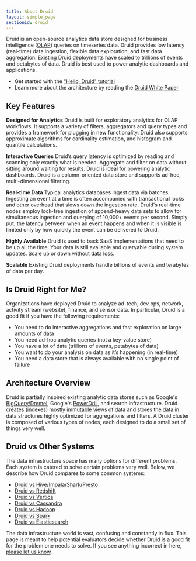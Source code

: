 ```yaml
---
title: About Druid
layout: simple_page
sectionid: druid
---
```


Druid is an open-source analytics data store designed for business intelligence
([OLAP](http://en.wikipedia.org/wiki/Online_analytical_processing))
queries on timeseries data. Druid provides low latency (real-time) data
ingestion, flexible data exploration, and fast data aggregation. Existing Druid
deployments have scaled to trillions of events and petabytes of data. Druid is
best used to power analytic dashboards and applications.

- Get started with the ["Hello, Druid"
  tutorial](http://druid.io/docs/latest/Tutorial:-A-First-Look-at-Druid.html)
- Learn more about the architecture by reading the [Druid White
  Paper](http://static.druid.io/docs/druid.pdf)

## Key Features

**Designed for Analytics** Druid is built for exploratory analytics for OLAP
workflows. It supports a variety of filters, aggregators and query types and
provides a framework for plugging in new functionality. Druid also supports
approximate algorithms for cardinality estimation, and histogram and quantile
calculations.

**Interactive Queries** Druid’s query latency is optimized by reading and
scanning only exactly what is needed. Aggregate and filter on data without
sitting around waiting for results. Druid is ideal for powering analytic
dashboards. Druid is a column-oriented data store and supports ad-hoc,
  multi-dimensional filtering.

**Real-time Data** Typical analytics databases ingest data via batches.
Ingesting an event at a time is often accompanied with transactional locks and
other overhead that slows down the ingestion rate. Druid's real-time nodes
employ lock-free ingestion of append-heavy data sets to allow for simultaneous
ingestion and querying of 10,000+ events per second. Simply put, the latency
between when an event happens and when it is visible is limited only by how
quickly the event can be delivered to Druid.

**Highly Available** Druid is used to back SaaS implementations that need to be
up all the time. Your data is still available and queryable during system
updates. Scale up or down without data loss.

**Scalable** Existing Druid deployments handle billions of events and terabytes
of data per day.

## Is Druid Right for Me?

Organizations have deployed Druid to analyze ad-tech, dev ops, network,
activity stream (website), finance, and sensor data. In particular, Druid is a
good fit if you have the following requirements:

- You need to do interactive aggregations and fast exploration on large amounts of data
- You need ad-hoc analytic queries (not a key-value store)
- You have a lot of data (trillions of events, petabytes of data)
- You want to do your analysis on data as it’s happening (in real-time)
- You need a data store that is always available with no single point of failure

## Architecture Overview

Druid is partially inspired existing analytic data stores such as Google's
[BigQuery/Dremel](http://static.googleusercontent.com/media/research.google.com/en/us/pubs/archive/36632.pdf),
Google's
[PowerDrill](http://vldb.org/pvldb/vol5/p1436_alexanderhall_vldb2012.pdf), and
search infrastructure. Druid creates (indexes) mostly immutable views of data
and stores the data in data structures highly optimized for aggregations and
filters. A Druid cluster is composed of various types of nodes, each designed
to do a small set of things very well.


## Druid vs Other Systems

The data infrastructure space has many options for different problems. Each
system is catered to solve certain problems very well. Below, we describe how
Druid compares to some common systems:

- [Druid vs Hive/Impala/Shark/Presto](/docs/latest/Druid-vs-Impala-or-Shark.html)
- [Druid vs Redshift](/docs/latest/Druid-vs-Redshift.html)
- [Druid vs Vertica](/docs/latest/Druid-vs-Vertica.html)
- [Druid vs Cassandra](/docs/latest/Druid-vs-Cassandra.html)
- [Druid vs Hadoop](/docs/latest/Druid-vs-Hadoop.html)
- [Druid vs Spark](/docs/latest/Druid-vs-Spark.html)
- [Druid vs Elasticsearch](/docs/latest/Druid-vs-Elasticsearch.html)

The data infrastructure world is vast, confusing and constantly in flux. This
page is meant to help potential evaluators decide whether Druid is a good fit
for the problem one needs to solve. If you see anything incorrect in here,
[please let us know](/community/).
